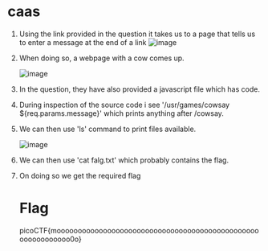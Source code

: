 # caas

1) Using the link provided in the question it takes us to a page that tells us to enter a message at the end of a link
   ![image](https://github.com/Snapskillz123/picoCTF/assets/149099858/adbfe497-5142-471a-b300-e7ed165d429c)

2) When doing so, a webpage with a cow comes up.
  
   ![image](https://github.com/Snapskillz123/picoCTF/assets/149099858/21816f6e-c09d-4736-87ef-2313bb13294b)

3) In the question, they have also provided a javascript file which has code.
4) During inspection of the source code i see '/usr/games/cowsay ${req.params.message}' which prints anything after /cowsay.
5) We can then use 'ls' command to print files available.
 
   ![image](https://github.com/Snapskillz123/picoCTF/assets/149099858/49307e91-8d09-407e-bd3d-1b664982d11d)
   
6) We can then use 'cat falg.txt' which probably contains the flag.
7) On doing so we get the required flag

   # Flag

   picoCTF{moooooooooooooooooooooooooooooooooooooooooooooooooooooooooooo0o}
